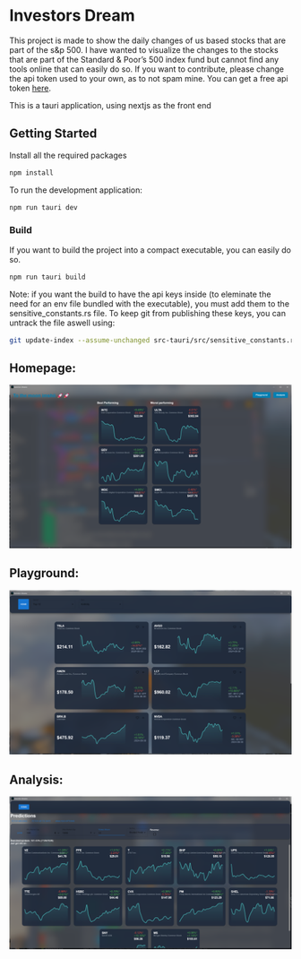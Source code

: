 # Investors Dream
This project is made to show the daily changes of us based stocks that are part of the s&p 500. 
I have wanted to visualize the changes to the stocks that are part of the Standard & Poor’s 500 
index fund but cannot find any tools online that can easily do so.
If you want to contribute, please change the api token used to your own, as to not spam mine. You can get a free api token [here](https://twelvedata.com/).

This is a tauri application, using nextjs as the front end
## Getting Started
Install all the required packages
```bash
npm install
```
To run the development application:
```bash
npm run tauri dev
```


### Build
If you want to build the project into a compact executable, you can easily do so.
```bash
npm run tauri build
```

Note: if you want the build to have the api keys inside (to eleminate the need for an env file bundled with the executable), you must add them to the sensitive_constants.rs file. To keep git from publishing these keys, you can untrack the file aswell using:
```bash
git update-index --assume-unchanged src-tauri/src/sensitive_constants.rs
```

## Homepage:
![Homepage](static/homepage.png)

## Playground:
![Playground](static/playground.png)

## Analysis:
![Analysis](static/analysis.png)
